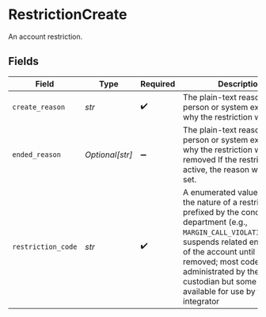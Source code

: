 # RestrictionCreate

An account restriction.


## Fields

| Field                                                                                                                                                                                                                                                                                                   | Type                                                                                                                                                                                                                                                                                                    | Required                                                                                                                                                                                                                                                                                                | Description                                                                                                                                                                                                                                                                                             | Example                                                                                                                                                                                                                                                                                                 |
| ------------------------------------------------------------------------------------------------------------------------------------------------------------------------------------------------------------------------------------------------------------------------------------------------------- | ------------------------------------------------------------------------------------------------------------------------------------------------------------------------------------------------------------------------------------------------------------------------------------------------------- | ------------------------------------------------------------------------------------------------------------------------------------------------------------------------------------------------------------------------------------------------------------------------------------------------------- | ------------------------------------------------------------------------------------------------------------------------------------------------------------------------------------------------------------------------------------------------------------------------------------------------------- | ------------------------------------------------------------------------------------------------------------------------------------------------------------------------------------------------------------------------------------------------------------------------------------------------------- |
| `create_reason`                                                                                                                                                                                                                                                                                         | *str*                                                                                                                                                                                                                                                                                                   | :heavy_check_mark:                                                                                                                                                                                                                                                                                      | The plain-text reason set by a person or system explaining why the restriction was set                                                                                                                                                                                                                  | Some reason for creating                                                                                                                                                                                                                                                                                |
| `ended_reason`                                                                                                                                                                                                                                                                                          | *Optional[str]*                                                                                                                                                                                                                                                                                         | :heavy_minus_sign:                                                                                                                                                                                                                                                                                      | The plain-text reason set by a person or system explaining why the restriction was removed If the restriction is active, the reason will not be set.                                                                                                                                                    | Some reason for removing                                                                                                                                                                                                                                                                                |
| `restriction_code`                                                                                                                                                                                                                                                                                      | *str*                                                                                                                                                                                                                                                                                                   | :heavy_check_mark:                                                                                                                                                                                                                                                                                      | A enumerated value indicating the nature of a restriction; prefixed by the concerned department (e.g., `MARGIN_CALL_VIOLATION_REG_T`); suspends related entitlements of the account until it is removed; most codes are administrated by the custodian but some are available for use by the integrator | MARGIN_CALL_VIOLATION_REG_T                                                                                                                                                                                                                                                                             |